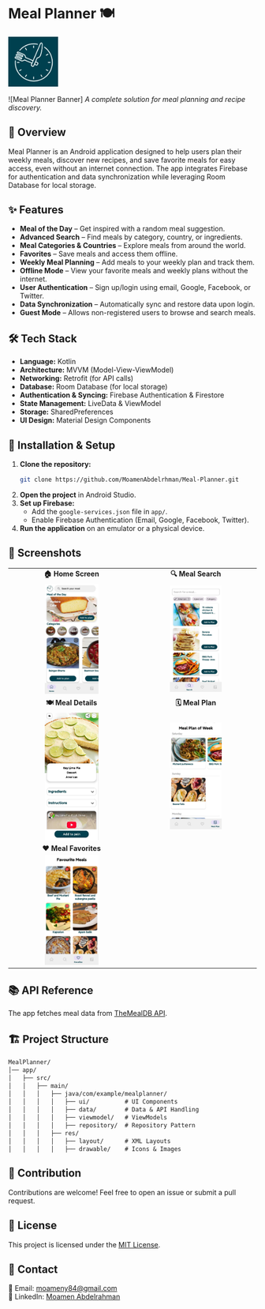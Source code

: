 # Meal Planner 🍽️

<img src="https://github.com/MoamenAbdelrhman/Meal-Planner/blob/master/mylogo.png.png" width="20%">


![Meal Planner Banner]
_A complete solution for meal planning and recipe discovery._

## 📌 Overview
Meal Planner is an Android application designed to help users plan their weekly meals, discover new recipes, and save favorite meals for easy access, even without an internet connection. The app integrates Firebase for authentication and data synchronization while leveraging Room Database for local storage.

## ✨ Features
- **Meal of the Day** – Get inspired with a random meal suggestion.
- **Advanced Search** – Find meals by category, country, or ingredients.
- **Meal Categories & Countries** – Explore meals from around the world.
- **Favorites** – Save meals and access them offline.
- **Weekly Meal Planning** – Add meals to your weekly plan and track them.
- **Offline Mode** – View your favorite meals and weekly plans without the internet.
- **User Authentication** – Sign up/login using email, Google, Facebook, or Twitter.
- **Data Synchronization** – Automatically sync and restore data upon login.
- **Guest Mode** – Allows non-registered users to browse and search meals.

## 🛠️ Tech Stack
- **Language:** Kotlin
- **Architecture:** MVVM (Model-View-ViewModel)
- **Networking:** Retrofit (for API calls)
- **Database:** Room Database (for local storage)
- **Authentication & Syncing:** Firebase Authentication & Firestore
- **State Management:** LiveData & ViewModel
- **Storage:** SharedPreferences
- **UI Design:** Material Design Components

## 🚀 Installation & Setup
1. **Clone the repository:**
   ```sh
   git clone https://github.com/MoamenAbdelrhman/Meal-Planner.git
   ```
2. **Open the project** in Android Studio.
3. **Set up Firebase:**
   - Add the `google-services.json` file in `app/`.
   - Enable Firebase Authentication (Email, Google, Facebook, Twitter).
4. **Run the application** on an emulator or a physical device.

## 📸 Screenshots

<table>
  <tr>
    <td align="center"><b>🏠 Home Screen</b></td>
    <td align="center"><b>🔍 Meal Search</b></td>
  </tr>
  <tr>
    <td align="center"><img src="https://github.com/MoamenAbdelrhman/Meal-Planner/blob/master/WhatsApp%20Image%202025-03-26%20at%2016.27.08_3f3a34d7.jpg" width="45%"/></td>
    <td align="center"><img src="https://github.com/MoamenAbdelrhman/Meal-Planner/blob/master/WhatsApp%20Image%202025-03-26%20at%2016.27.09_48ac8e48.jpg" width="45%"/></td>
  </tr>
  <tr>
    <td align="center"><b>🍽️ Meal Details</b></td>
    <td align="center"><b>🗓️ Meal Plan</b></td>
  </tr>
  <tr>
    <td align="center"><img src="https://github.com/MoamenAbdelrhman/Meal-Planner/blob/master/photo_2025-03-26_17-53-12.jpg" width="45%"/></td>
    <td align="center"><img src="https://github.com/MoamenAbdelrhman/Meal-Planner/blob/master/WhatsApp%20Image%202025-03-26%20at%2017.35.08_1b268352.jpg" width="45%"/></td>
  </tr>
  <tr>
    <td align="center"><b>❤️ Meal Favorites</b></td>
  </tr>
  <tr>
    <td align="center"><img src="https://github.com/MoamenAbdelrhman/Meal-Planner/blob/master/WhatsApp%20Image%202025-03-26%20at%2017.35.08_dec4fe1e.jpg" width="45%"/></td>
  </tr>
</table>


## 📚 API Reference
The app fetches meal data from [TheMealDB API](https://themealdb.com/api.php).

## 🏗️ Project Structure
```
MealPlanner/
│── app/
│   ├── src/
│   │   ├── main/
│   │   │   ├── java/com/example/mealplanner/
│   │   │   │   ├── ui/          # UI Components
│   │   │   │   ├── data/        # Data & API Handling
│   │   │   │   ├── viewmodel/   # ViewModels
│   │   │   │   ├── repository/  # Repository Pattern
│   │   │   ├── res/
│   │   │   │   ├── layout/      # XML Layouts
│   │   │   │   ├── drawable/    # Icons & Images
```

## 🤝 Contribution
Contributions are welcome! Feel free to open an issue or submit a pull request.

## 📜 License
This project is licensed under the [MIT License](LICENSE).

## 📩 Contact
📧 Email: moameny84@gmail.com  
🔗 LinkedIn: [Moamen Abdelrahman](https://www.linkedin.com/in/moamenabdelrhman/)
